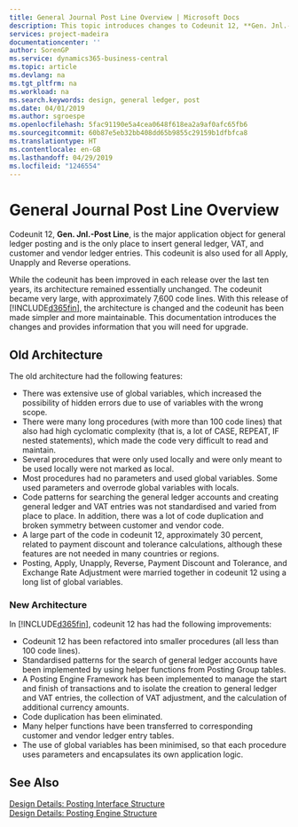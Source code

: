 ```yaml
---
title: General Journal Post Line Overview | Microsoft Docs
description: This topic introduces changes to Codeunit 12, **Gen. Jnl.-Post Line**, which is the major application object for general ledger posting and is the only place to insert general ledger, VAT, and customer and vendor ledger entries.
services: project-madeira
documentationcenter: ''
author: SorenGP
ms.service: dynamics365-business-central
ms.topic: article
ms.devlang: na
ms.tgt_pltfrm: na
ms.workload: na
ms.search.keywords: design, general ledger, post
ms.date: 04/01/2019
ms.author: sgroespe
ms.openlocfilehash: 5fac91190e5a4cea0648f618ea2a9af0afc65fb6
ms.sourcegitcommit: 60b87e5eb32bb408dd65b9855c29159b1dfbfca8
ms.translationtype: HT
ms.contentlocale: en-GB
ms.lasthandoff: 04/29/2019
ms.locfileid: "1246554"
---
```

# <a name="general-journal-post-line-overview"></a>General Journal Post Line Overview
Codeunit 12, **Gen. Jnl.-Post Line**, is the major application object for general ledger posting and is the only place to insert general ledger, VAT, and customer and vendor ledger entries. This codeunit is also used for all Apply, Unapply and Reverse operations.  
  
While the codeunit has been improved in each release over the last ten years, its architecture remained essentially unchanged. The codeunit became very large, with approximately 7,600 code lines. With this release of [!INCLUDE[d365fin](includes/d365fin_md.md)], the architecture is changed and the codeunit has been made simpler and more maintainable. This documentation introduces the changes and provides information that you will need for upgrade.  
  
## <a name="old-architecture"></a>Old Architecture  
The old architecture had the following features:  
  
* There was extensive use of global variables, which increased the possibility of hidden errors due to use of variables with the wrong scope.  
* There were many long procedures (with more than 100 code lines) that also had high cyclomatic complexity (that is, a lot of CASE, REPEAT, IF nested statements), which made the code very difficult to read and maintain.  
* Several procedures that were only used locally and were only meant to be used locally were not marked as local.  
* Most procedures had no parameters and used global variables. Some used parameters and overrode global variables with locals.  
* Code patterns for searching the general ledger accounts and creating general ledger and VAT entries was not standardised and varied from place to place. In addition, there was a lot of code duplication and broken symmetry between customer and vendor code.  
* A large part of the code in codeunit 12, approximately 30 percent, related to payment discount and tolerance calculations, although these features are not needed in many countries or regions.  
* Posting, Apply, Unapply, Reverse, Payment Discount and Tolerance, and Exchange Rate Adjustment were married together in codeunit 12 using a long list of global variables.  
  
### <a name="new-architecture"></a>New Architecture  
In [!INCLUDE[d365fin](includes/d365fin_md.md)], codeunit 12 has had the following improvements:  
  
* Codeunit 12 has been refactored into smaller procedures (all less than 100 code lines).  
* Standardised patterns for the search of general ledger accounts have been implemented by using helper functions from Posting Group tables.  
* A Posting Engine Framework has been implemented to manage the start and finish of transactions and to isolate the creation to general ledger and VAT entries, the collection of VAT adjustment, and the calculation of additional currency amounts.  
* Code duplication has been eliminated.  
* Many helper functions have been transferred to corresponding customer and vendor ledger entry tables.  
* The use of global variables has been minimised, so that each procedure uses parameters and encapsulates its own application logic.  
  
## <a name="see-also"></a>See Also  
[Design Details: Posting Interface Structure](design-details-posting-interface-structure.md)   
[Design Details: Posting Engine Structure](design-details-posting-engine-structure.md)
